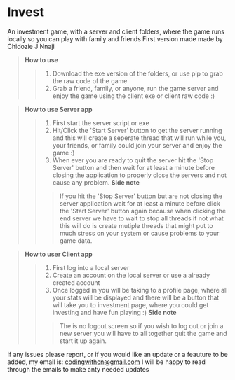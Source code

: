 # Invest
An investment game, with a server and client folders, where the game runs locally so you can play with family and friends
First version made made by Chidozie J Nnaji
>__How to use__
>>1. Download the exe version of the folders, or use pip to grab the raw code of the game
>>2. Grab a friend, family, or anyone, run the game server and enjoy the game using the client exe or client raw code :)

>__How to use Server app__
>> 1. First start the server script or exe
>> 2. Hit/Click the 'Start Server' button to get the server running and this will create a seperate thread that will run while you, your friends, or family could join your server and enjoy the game :)
>> 3. When ever you are ready to quit the server hit the 'Stop Server' button and then wait for at least a minute before closing the application to properly close the servers and not cause any problem.
>> __Side note__
>>>If you hit the 'Stop Server' button but are not closing the server application wait for at least a minute before click the 'Start Server' button again because when clicking the end server we have to wait to stop all threads if not what this will do is create mutiple threads that might put to much stress on your system or cause problems to your game data.


>__How to user Client app__
>> 1. First log into a local server
>> 2. Create an account on the local server or use a already created account
>> 3. Once logged in you will be taking to a profile page, where all your stats will be displayed and there will be a button that will take you to investment page, where you could get investing and have fun playing :)
>>__Side note__
>>>The is no logout screen so if you wish to log out or join a new server you will have to all together quit the game and start it up again.

If any issues please report, or if you would like an update or a feauture to be added, my email is: codingwithcn@gmail.com I will be happy to read through the emails to make anty needed updates